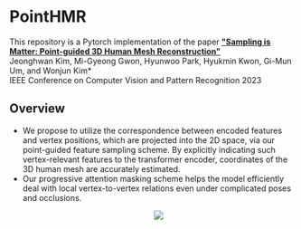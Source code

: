 # PointHMR

This repository is a Pytorch implementation of the paper [**"Sampling is Matter: Point-guided 3D Human Mesh Reconstruction"**](https://) <br>
Jeonghwan Kim, Mi-Gyeong Gwon, Hyunwoo Park, Hyukmin Kwon, Gi-Mun Um, and Wonjun Kim* <br>
IEEE Conference on Computer Vision and Pattern Recognition 2023

## Overview
- We propose to utilize the correspondence between encoded features and vertex positions, which are projected into the 2D space, via our point-guided feature sampling scheme. By explicitly indicating such vertex-relevant features to the transformer encoder, coordinates of the 3D human mesh are accurately estimated.
- Our progressive attention masking scheme helps the model efficiently deal with local vertex-to-vertex relations even under complicated poses and occlusions.
    <p align="center"><img src='https://github.com/DCVL-3D/PointHMR_release/blob/main/documents/fig1.png'></p>

<!-- ## Installation
## Training
## Evaluation
## Demo
## Contribution -->
